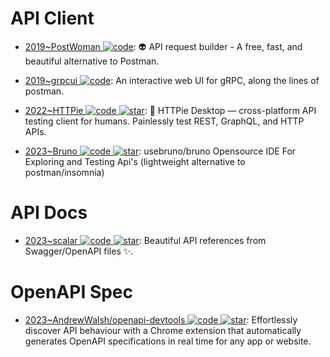 # API Client

- [2019~PostWoman ![code](https://ng-tech.icu/assets/code.svg)](https://github.com/liyasthomas/postwoman): 👽 API request builder - A free, fast, and beautiful alternative to Postman.

- [2019~grpcui ![code](https://ng-tech.icu/assets/code.svg)](https://github.com/fullstorydev/grpcui): An interactive web UI for gRPC, along the lines of postman.

- [2022~HTTPie ![code](https://ng-tech.icu/assets/code.svg) ![star](https://img.shields.io/github/stars/httpie/desktop)](https://github.com/httpie/desktop): 🚀 HTTPie Desktop — cross-platform API testing client for humans. Painlessly test REST, GraphQL, and HTTP APIs.

- [2023~Bruno ![code](https://ng-tech.icu/assets/code.svg) ![star](https://img.shields.io/github/stars/usebruno/bruno)](https://github.com/usebruno/bruno): usebruno/bruno Opensource IDE For Exploring and Testing Api's (lightweight alternative to postman/insomnia)

# API Docs

- [2023~scalar ![code](https://ng-tech.icu/assets/code.svg) ![star](https://img.shields.io/github/stars/scalar/scalar)](https://github.com/scalar/scalar): Beautiful API references from Swagger/OpenAPI files ✨.

# OpenAPI Spec

- [2023~AndrewWalsh/openapi-devtools ![code](https://ng-tech.icu/assets/code.svg) ![star](https://img.shields.io/github/stars/AndrewWalsh/openapi-devtools)](https://github.com/AndrewWalsh/openapi-devtools): Effortlessly discover API behaviour with a Chrome extension that automatically generates OpenAPI specifications in real time for any app or website.
